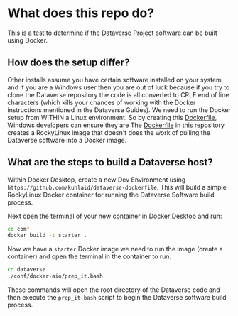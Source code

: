 # What does this repo do?

This is a test to determine if the Dataverse Project software can be built using Docker. 

## How does the setup differ?

Other installs assume you have certain software installed on your system, and if you are a Windows user then you are out of luck because if you try to clone the Dataverse repository the code is all converted to CRLF end of line characters (which kills your chances of working with the Docker instructions mentioned in the Dataverse Guides). We need to run the Docker setup from WITHIN a Linux environment. So by creating this [Dockerfile](/Dockerfile), Windows developers can ensure they are  The [Dockerfile](/Dockerfile) in this repository creates a RockyLinux image that doesn't does the work of pulling the Dataverse software into a Docker image.

## What are the steps to build a Dataverse host?

Within Docker Desktop, create a new Dev Environment using `https://github.com/kuhlaid/dataverse-dockerfile`. This will build a simple RockyLinux Docker container for running the Dataverse Software build process.

Next open the terminal of your new container in Docker Desktop and run:

```bash
cd com*
docker build -t starter .
```

Now we have a `starter` Docker image we need to run the image (create a container) and open the terminal in the container to run:

```bash
cd dataverse
./conf/docker-aio/prep_it.bash
```

These commands will open the root directory of the Dataverse code and then execute the `prep_it.bash` script to begin the Dataverse software build process. 
